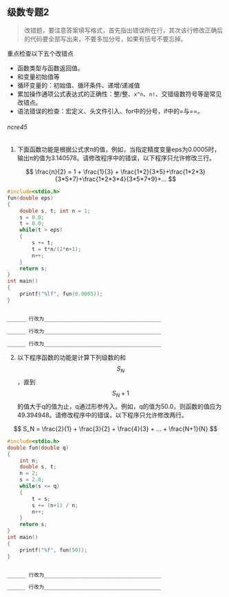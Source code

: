 ## 级数专题2

> 改错题，要注意答案填写格式，首先指出错误所在行，其次该行修改正确后的代码要全部写出来，不要多加分号，如果有括号不要忘掉。

重点检查以下五个改错点

- 函数类型与函数返回值。
- 和变量初始值等
- 循环变量的：初始值、循环条件、递增/递减值
- 累加操作通项公式表达式的正确性：整/整、`x^n`、`n!`、交错级数符号等是常见改错点。
- 语法错误的检查：宏定义、头文件引入、for中的分号，if中的=与==。

###### ncre45

1. 下面函数功能是根据公式求π的值，例如，当指定精度变量eps为0.0005时，输出π的值为3.140578。请修改程序中的错误，以下程序只允许修改三行。

$$
\frac{π}{2} = 1 + \frac{1}{3} + \frac{1*2}{3*5}+\frac{1*2*3}{3*5*7}+\frac{1*2*3*4}{3*5*7*9}+...
$$

```c
#include<stdio.h>
fun(double eps)
{
    double s, t; int n = 1;
    s = 0.0;
    t = 0.0;
    while(t > eps)
    {
        s += t;
        t = t*n/(2*n+1);
        n++;
    }
    return s;
}
int main()
{
    printf("%lf", fun(0.0005));
}
```

```tex

______ 行改为______________________________________

______ 行改为______________________________________

______ 行改为______________________________________


```

2. 以下程序函数的功能是计算下列级数的和$$S_N$$，直到$$S_N+1$$的值大于q的值为止，q通过形参传入。例如，q的值为50.0，则函数的值应为49.394948。请修改程序中的错误，以下程序只允许修改两行。

$$
S_N = \frac{2}{1} + \frac{3}{2} + \frac{4}{3} + ... + \frac{N+1}{N}
$$

```c
#include<stdio.h>
double fun(double q)
{
    int n;
    double s, t;
    n = 2;
    s = 2.0;
    while(s <= q)
    {
        t = s;
        s += (n+1) / n;
        n++;
    }
    return s;
}
int main()
{
    printf("%f", fun(50));
}
```

```tex

______ 行改为______________________________________

______ 行改为______________________________________

```

